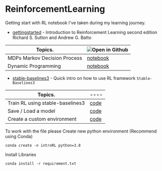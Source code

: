 # ReinforcementLearning
Getting start with RL notebook I've taken during my learning journey. 
- [gettingstarted]() - Introduction to Reinforcement Learning second edition Richard S. Sutton and Andrew G. Batto

| Topics.         | ![Open in Github](https://img.shields.io/static/v1?label=&message=Open%20in%20GitHub&labelColor=grey&color=blue&logo=github) |
| -------------   | ---- |
| MDPs Markov Decision Process  | [notebook]() |
| Dynamic Programming           | [notebook]() |

- [stable-baselines3](https://stable-baselines3.readthedocs.io/en/master/guide/install.html) - Quick intro on how to use RL framework `Stable-Baselines3` 

| Topics.         | ---- |
| -------------   | ---- |
| Train RL using stable-baselines3 | [code]() |
| Save / Load a model | [code]() |
| Create a custom environment | [code]() |


To work with the file please Create new python environment (Recommend using Conda)
```
conda create -n introRL python=3.8
```
Install Libraries
```
conda install -r requirement.txt
```
